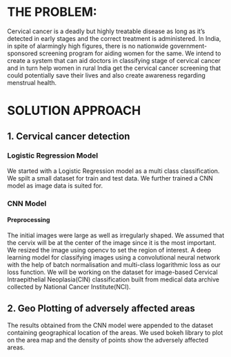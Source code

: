 # THE PROBLEM:
Cervical cancer is a deadly but highly treatable disease as long as
it’s detected in early stages and the correct treatment is
administered. In India, in spite of alarmingly high figures, there is
no nationwide government-sponsored screening program for
aiding women for the same.
We intend to create a system that can aid doctors in classifying
stage of cervical cancer and in turn help women in rural India get
the cervical cancer screening that could potentially save their lives
and also create awareness regarding menstrual health.
# SOLUTION APPROACH
## 1. Cervical cancer detection
### Logistic Regression Model
We started with a Logistic Regression model as a multi class classification. We spilt a small dataset for train and test data. 
We further trained a CNN model as image data is suited for. 
### CNN Model
#### Preprocessing
The initial images were large as well as irregularly shaped. We assumed that the cervix will be at the center of the image since it is the most important. 
We resized the image using opencv to set the region of interest.
A deep learning model for classifying images using a convolutional neural network with the help of batch normalisation and multi-class
logarithmic loss as our loss function. We will be working on the dataset for image-based Cervical Intraepithelial Neoplasia(CIN)
classification built from medical data archive collected by National Cancer Institute(NCI).

## 2. Geo Plotting of adversely affected areas
The results obtained from the CNN model were appended to the dataset containing geographical location of the areas.
We used bokeh library to plot on the area map and the density of points show the adversely affected areas.

